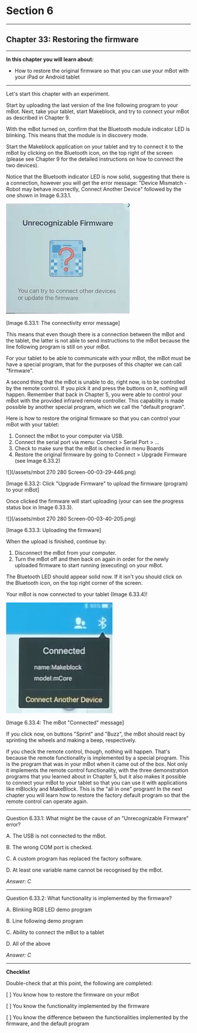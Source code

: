 # Section 6

---

## Chapter 33: Restoring the firmware

---

**In this chapter you will learn about:**

* How to restore the original firmware so that you can use your mBot with your iPad or Android tablet

---

Let's start this chapter with an experiment.

Start by uploading the last version of the line following program to your mBot. Next, take your tablet, start Makeblock, and try to connect your mBot as described in Chapter 9.

With the mBot turned on, confirm that the Bluetooth module indicator LED is blinking. This means that the module is in discovery mode.

Start the Makeblock application on your tablet and try to connect it to the mBot by clicking on the Bluetooth icon, on the top right of the screen \(please see Chapter 9 for the detailed instructions on how to connect the two devices\).

Notice that the Bluetooth indicator LED is now solid, suggesting that there is a connection, however you will get the error message: "Device Mismatch - Robot may behave incorrectly, Connect Another Device" followed by the one shown in Image 6.33.1.

![](/assets/Img.6.33.1.jpg)

\[Image 6.33.1: The connectivity error message\]

This means that even though there is a connection between the mBot and the tablet, the latter is not able to send instructions to the mBot because the line following program is still on your mBot.

For your tablet to be able to communicate with your mBot, the mBot must be have a special program, that for the purposes of this chapter we can call "firmware".

A second thing that the mBot is unable to do, right now, is to be controlled by the remote control. If you pick it and press the buttons on it, nothing will happen. Remember that back in Chapter 5, you were able to control your mBot with the provided infrared remote controller. This capability is made possible by another special program, which we call the "default program".

Here is how to restore the original firmware so that you can control your mBot with your tablet:

1. Connect the mBot to your computer via USB.
2. Connect the serial port via menu: Connect &gt; Serial Port &gt; ...
3. Check to make sure that the mBot is checked in menu Boards
4. Restore the original firmware by going to Connect &gt; Upgrade Firmware \(see Image 6.33.2\)

![](/assets/mbot 270 280 Screen-00-03-29-446.png)

\[Image 6.33.2: Click "Upgrade Firmware" to upload the firmware \(program\) to your mBot\]

Once clicked the firmware will start uploading \(your can see the progress status box in Image 6.33.3\).

![](/assets/mbot 270 280 Screen-00-03-40-205.png)

\[Image 6.33.3: Uploading the firmware\]

When the upload is finished, continue by:

1. Disconnect the mBot from your computer.
2. Turn the mBot off and then back on again in order for the newly uploaded firmware to start running \(executing\) on your mBot.

The Bluetooth LED should appear solid now. If it isn't you should click on the Bluetooth icon, on the top right corner of the screen.

Your mBot is now connected to your tablet \(Image 6.33.4\)!

![](/assets/Img.6.33.3.jpg)

\[Image 6.33.4: The mBot "Connected" message\]

If you click now, on buttons "Sprint" and "Buzz", the mBot should react by sprinting the wheels and making a beep, respectively.

If you check the remote control, though, nothing will happen. That's because the remote functionality is implemented by a special program. This is the program that was in your mBot when it came out of the box. Not only it implements the remote control functionality, with the three demonstration programs that you learned about in Chapter 5, but it also makes it possible to connect your mBot to your tablet so that you can use it with applications like mBlockly and MakeBlock. This is the "all in one" program! In the next chapter you will learn how to restore the factory default program so that the remote control can operate again.

---

Question 6.33.1: What might be the cause of an "Unrecognizable Firmware" error?

A. The USB is not connected to the mBot.

B. The wrong COM port is checked.

C. A custom program has replaced the factory software.

D. At least one variable name cannot be recognised by the mBot.

_Answer: C_

---

Question 6.33.2: What functionality is implemented by the firmware?

A. Blinking RGB LED demo program

B. Line following demo program

C. Ability to connect the mBot to a tablet

D. All of the above

_Answer: C_

---

**Checklist**

Double-check that at this point, the following are completed:

\[   \] You know how to restore the firmware on your mBot

\[   \] You know the functionality implemented by the firmware

\[   \] You know the difference between the functionalities implemented by the firmware, and the default program





